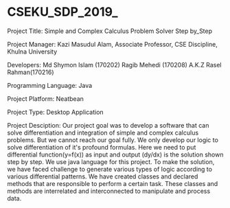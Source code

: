 # CSEKU_SDP_2019_

Project Title: Simple and Complex Calculus Problem Solver Step by_Step

Project Manager: Kazi Masudul Alam, Associate Professor, CSE Discipline, Khulna University

Developers: Md Shymon Islam (170202) Ragib Mehedi (170208) A.K.Z Rasel Rahman(170216)

Programming Language: Java

Project Platform: Neatbean 

Project Type: Desktop Application

Project Desciption: Our project goal was to develop a software that can solve differentiation and integration of  simple and complex calculus problems. But we cannot reach our goal fully. We  only develop our logic to solve differentiation of it's profound formulas. Here we need to put differential function(y=f(x)) as input and output (dy/dx) is  the solution shown step by step. We use java language for this project. To make the solution, we  have faced challenge to generate various types of logic according to various differential patterns. We have created classes and declared methods that are responsible to perform a certain task. These classes and methods are interrelated and interconnected to manipulate and process data.
